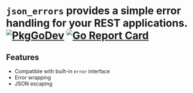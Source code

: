 # `json_errors` provides a simple error handling for your REST applications.  [![PkgGoDev](https://pkg.go.dev/badge/github.com/pchchv/json_errors)](https://pkg.go.dev/github.com/pchchv/json_errors) [![Go Report Card](https://goreportcard.com/badge/github.com/pchchv/json_errors)](https://goreportcard.com/report/github.com/pchchv/json_errors)

## Features

* Compatible with built-in `error` interface
* Error wrapping
* JSON escaping

#